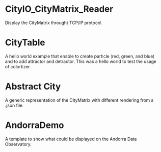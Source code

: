 # CityIO_CityMatrix_Reader

Display the CityMatrix throught TCP/IP protocol.

# CityTable

A hello world example that enable to create particle (red, green, and blue) and to add attractor and detractor. 
This was a hello world to test the usage of colortizer. 

# Abstract City

A generic representation of the CityMatrix with different rendering from a .json file.

# AndorraDemo

A template to show what could be displayed on the Andorra Data Observatory.
